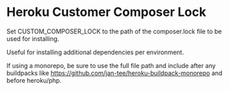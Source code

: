 # Heroku Customer Composer Lock

Set CUSTOM_COMPOSER_LOCK to the path of the composer.lock file to be used for installing.

Useful for installing additional dependencies per environment.

If using a monorepo, be sure to use the full file path and include after any buildpacks like https://github.com/jan-tee/heroku-buildpack-monorepo and before heroku/php.
